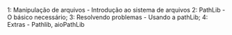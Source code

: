 1: Manipulação de arquivos - Introdução ao sistema de arquivos
2: PathLib - O básico necessário;
3: Resolvendo problemas - Usando a pathLib;
4: Extras - Pathlib, aioPathLib